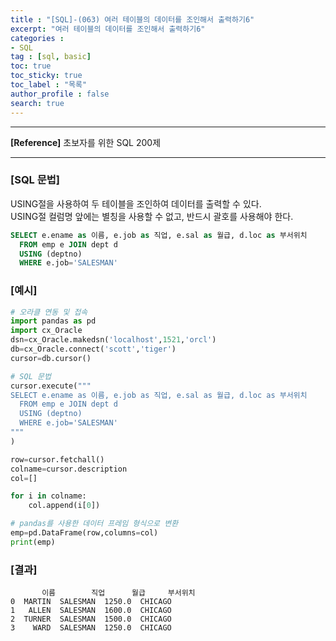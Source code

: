 ```yaml
---
title : "[SQL]-(063) 여러 테이블의 데이터를 조인해서 출력하기6"
excerpt: "여러 테이블의 데이터를 조인해서 출력하기6"
categories :
- SQL
tag : [sql, basic]
toc: true
toc_sticky: true
toc_label : "목록"
author_profile : false
search: true
---
```


---
**[Reference]** 초보자를 위한 SQL 200제

---

### [SQL 문법]
USING절을 사용하여 두 테이블을 조인하여 데이터를 출력할 수 있다.  
USING절 컬럼명 앞에는 별칭을 사용할 수 없고, 반드시 괄호를 사용해야 한다.
```sql
SELECT e.ename as 이름, e.job as 직업, e.sal as 월급, d.loc as 부서위치
  FROM emp e JOIN dept d 
  USING (deptno)
  WHERE e.job='SALESMAN'
```
### [예시]
```python
# 오라클 연동 및 접속
import pandas as pd
import cx_Oracle
dsn=cx_Oracle.makedsn('localhost',1521,'orcl')
db=cx_Oracle.connect('scott','tiger')
cursor=db.cursor()

# SQL 문법
cursor.execute("""
SELECT e.ename as 이름, e.job as 직업, e.sal as 월급, d.loc as 부서위치
  FROM emp e JOIN dept d 
  USING (deptno)
  WHERE e.job='SALESMAN'
"""
)

row=cursor.fetchall()
colname=cursor.description
col=[]

for i in colname:
    col.append(i[0])

# pandas를 사용한 데이터 프레임 형식으로 변환
emp=pd.DataFrame(row,columns=col)
print(emp)
```
### [결과]

           이름        직업      월급     부서위치
    0  MARTIN  SALESMAN  1250.0  CHICAGO
    1   ALLEN  SALESMAN  1600.0  CHICAGO
    2  TURNER  SALESMAN  1500.0  CHICAGO
    3    WARD  SALESMAN  1250.0  CHICAGO
